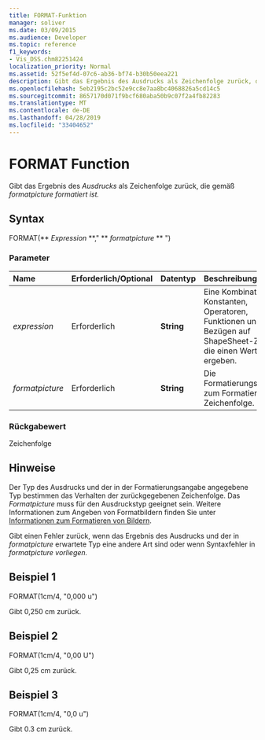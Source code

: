 ```yaml
---
title: FORMAT-Funktion
manager: soliver
ms.date: 03/09/2015
ms.audience: Developer
ms.topic: reference
f1_keywords:
- Vis_DSS.chm82251424
localization_priority: Normal
ms.assetid: 52f5ef4d-07c6-ab36-bf74-b30b50eea221
description: Gibt das Ergebnis des Ausdrucks als Zeichenfolge zurück, die gemäß formatpicture formatiert ist.
ms.openlocfilehash: 5eb2195c2bc52e9cc8e7aa8bc4068826a5cd14c5
ms.sourcegitcommit: 8657170d071f9bcf680aba50b9c07f2a4fb82283
ms.translationtype: MT
ms.contentlocale: de-DE
ms.lasthandoff: 04/28/2019
ms.locfileid: "33404652"
---
```

# <a name="format-function"></a>FORMAT Function

Gibt das Ergebnis des _Ausdrucks_ als Zeichenfolge zurück, die gemäß _formatpicture formatiert ist._
  
## <a name="syntax"></a>Syntax

FORMAT(** *Expression* **," ** *formatpicture* ** ") 
  
### <a name="parameters"></a>Parameter

|**Name**|**Erforderlich/Optional**|**Datentyp**|**Beschreibung**|
|:-----|:-----|:-----|:-----|
| _expression_ <br/> |Erforderlich  <br/> |**String** <br/> |Eine Kombination aus Konstanten, Operatoren, Funktionen und Bezügen auf ShapeSheet-Zellen, die einen Wert ergeben.  <br/> |
| _formatpicture_ <br/> |Erforderlich  <br/> |**String** <br/> |Die Formatierungsangabe zum Formatieren der Zeichenfolge.  <br/> |
   
### <a name="return-value"></a>Rückgabewert

Zeichenfolge
  
## <a name="remarks"></a>Hinweise

Der Typ des Ausdrucks und der in der Formatierungsangabe angegebene Typ bestimmen das Verhalten der zurückgegebenen Zeichenfolge. Das  _Formatpicture_ muss für den Ausdruckstyp geeignet sein. Weitere Informationen zum Angeben von Formatbildern finden Sie unter [Informationen zum Formatieren von Bildern](about-format-pictures.md).
  
Gibt einen Fehler zurück, wenn das Ergebnis des Ausdrucks und der in _formatpicture_ erwartete Typ eine andere Art sind oder wenn Syntaxfehler in  _formatpicture vorliegen._
  
## <a name="example-1"></a>Beispiel 1

FORMAT(1cm/4, "0,000 u")
  
Gibt 0,250 cm zurück.
  
## <a name="example-2"></a>Beispiel 2

FORMAT(1cm/4, "0,00 U")
  
Gibt 0,25 cm zurück.
  
## <a name="example-3"></a>Beispiel 3

FORMAT(1cm/4, "0,0 u")
  
Gibt 0.3 cm zurück.
  

